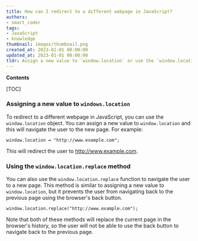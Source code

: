 ```yaml
---
title: How can I redirect to a different webpage in JavaScript?
authors:
- smart_coder
tags:
- JavaScript
- knowledge
thumbnail: images/thumbnail.png
created_at: 2023-01-01 00:00:00
updated_at: 2023-01-01 00:00:00
tldr: Assign a new value to `window.location` or use the `window.location.replace` method
---
```


**Contents**

[TOC]

### Assigning a new value to `windows.location`

To redirect to a different webpage in JavaScript, you can use the `window.location` object. You can assign a new value to `window.location` and this will navigate the user to the new page. For example:

```JS
window.location = "http://www.example.com";
```

This will redirect the user to http://www.example.com.

### Using the `window.location.replace` method

You can also use the `window.location.replace` function to navigate the user to a new page. This method is similar to assigning a new value to `window.location`, but it prevents the user from navigating back to the previous page using the browser's back button.

```JS
window.location.replace("http://www.example.com");
```

Note that both of these methods will replace the current page in the browser's history, so the user will not be able to use the back button to navigate back to the previous page.
